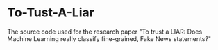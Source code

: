 # To-Tust-A-Liar
The source code used for the research paper "To trust a LIAR: Does Machine Learning really classify fine-grained, Fake News statements?"
